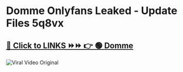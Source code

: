 
 # Domme Onlyfans Leaked - Update Files 5q8vx

## <h2><a href="https://clipsfans.com/Domme&ref=git">🔗 Click to LINKS ⏩⏩ 👉 🟢 Domme </a></h2>

<a href="https://clipsfans.com/Domme&ref=git" rel="nofollow" data-target="animated-image.originalLink"><img src="https://i.ibb.co.com/xMMVF88/686577567.gif" alt="Viral Video Original" style="max-width: 100%; display: inline-block;" data-target="animated-image.originalImage"></a>

